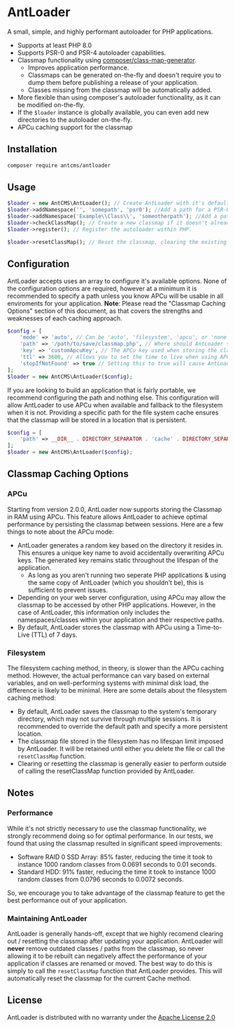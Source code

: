 # AntLoader

A small, simple, and highly performant autoloader for PHP applications.

- Supports at least PHP 8.0
- Supports PSR-0 and PSR-4 autoloader capabilities.
- Classmap functionality using [composer/class-map-generator](https://github.com/composer/class-map-generator).
  - Improves application performance.
  - Classmaps can be generated on-the-fly and doesn't require you to dump them before publishing a release of your application.
  - Classes missing from the classmap will be automatically added.
- More flexible than using composer's autoloader functionality, as it can be modified on-the-fly.
- If the `$loader` instance is globally available, you can even add new directories to the autoloader on-the-fly.
- APCu caching support for the classmap

## Installation

```bash
composer require antcms/antloader
```

## Usage

```PHP
$loader = new AntCMS\AntLoader(); // Create AntLoader with it's default options. It will attempt to automatically detect the best way to store the classmap and use it. (APCu or filesystem.)
$loader->addNamespace('', 'somepath', 'psr0'); //Add a path for a PSR-0 autoloader, by providing an empty string it'll search for all classes in this path.
$loader->addNamespace('Example\\Class\\', 'someotherpath'); //Add a path for a PSR-4 autoloader, which will only search in that directory for the "Example\Class" namespace.
$loader->checkClassMap(); // Create a new classmap if it doesn't already exist. If it does, load it now.
$loader->register(); // Register the autoloader within PHP.

$loader->resetClassMap(); // Reset the classmap, clearing the existing one out from whatever is the current caching method. Will not regenerate one automatically.
```

## Configuration
AntLoader accepts uses an array to configure it's available options.
None of the configuration options are required, however at a minimum it is recommended to specify a path unless you know APCu will be usable in all enviroments for your application.
**Note**: Please read the "Classmap Caching Options" section of this document, as that covers the strengths and weaknesses of each caching approach.

```PHP
$config = [
    'mode' => 'auto', // Can be 'auto', 'filesystem', 'apcu', or 'none'.
    'path' => '/path/to/save/classmap.php', // Where should AntLoader store the classmap if the file system cache option is used.
    'key' => 'customApcuKey', // The APCu key used when storing the classmap. This does not usually need to be overridden.
    'ttl' => 3600, // Allows you to set the time to live when using APCu. Value is in seconds.
    'stopIfNotFound' => true // Setting this to true will cause AntLoader to stop looking for a class if it is not found in the classmap. By default it will look in the search directories you defined with `addNamespace`.
];
$loader = new AntCMS\AntLoader($config);
```

If you are looking to build an application that is fairly portable, we recommend configuring the path and nothing else.
This configuration will allow AntLoader to use APCu when available and fallback to the filesystem when it is not.
Providing a specific path for the file system cache ensures that the classmap will be stored in a location that is persistent.
```PHP
$config = [
    'path' => __DIR__ . DIRECTORY_SEPARATOR . 'cache' . DIRECTORY_SEPARATOR . 'classMap.php', // Tells AntLoader to store the classmap in a sub-folder named "cache".
];
$loader = new AntCMS\AntLoader($config);
```

## Classmap Caching Options

### APCu
Starting from version 2.0.0, AntLoader now supports storing the Classmap in RAM using APCu.
This feature allows AntLoader to achieve optimal performance by persisting the classmap between sessions.
Here are a few things to note about the APCu mode:

 - AntLoader generates a random key based on the directory it resides in. This ensures a unique key name to avoid accidentally overwriting APCu keys. The generated key remains static throughout the lifespan of the application.
   - As long as you aren't running two seperate PHP applications & using the same copy of AntLoader (which you shouldn't be), this is sufficient to prevent issues.
 - Depending on your web server configuration, using APCu may allow the classmap to be accessed by other PHP applications. However, in the case of AntLoader, this information only includes the namespaces/classes within your application and their respective paths.
 - By default, AntLoader stores the classmap with APCu using a Time-to-Live (TTL) of 7 days.

### Filesystem
The filesystem caching method, in theory, is slower than the APCu caching method.
However, the actual performance can vary based on external variables, and on well-performing systems with minimal disk load, the difference is likely to be minimal.
Here are some details about the filesystem caching method:

 - By default, AntLoader saves the classmap to the system's temporary directory, which may not survive through multiple sessions. It is recommended to override the default path and specify a more persistent location.
 - The classmap file stored in the filesystem has no lifespan limit imposed by AntLoader. It will be retained until either you delete the file or call the `resetClassMap` function.
 - Clearing or resetting the classmap is generally easier to perform outside of calling the resetClassMap function provided by AntLoader.

## Notes

### Performance
While it's not strictly necessary to use the classmap functionality, we strongly recommend doing so for optimal performance. In our tests, we found that using the classmap resulted in significant speed improvements:

- Software RAID 0 SSD Array: 85% faster, reducing the time it took to instance 1000 random classes from 0.0691 seconds to 0.01 seconds.
- Standard HDD: 91% faster, reducing the time it took to instance 1000 random classes from 0.0796 seconds to 0.0072 seconds.

So, we encourage you to take advantage of the classmap feature to get the best performance out of your application.

### Maintaining AntLoader
AntLoader is generally hands-off, except that we highly recomend clearing out / resetting the classmap after updating your application.
AntLoader will **never** remove outdated classes / paths from the classmap, so never allowing it to be rebuilt can negatively affect the performance of your application if classes are renamed or moved.
The best way to do this is simply to call the `resetClassMap` function that AntLoader provides. This will automatically reset the classmap for the current Cache method.

## License

AntLoader is distributed with no warranty under the [Apache License 2.0](https://github.com/AntCMS-org/AntLoader/blob/main/LICENSE)
